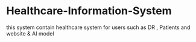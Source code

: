 # Healthcare-Information-System
this system contain healthcare system for users such as DR , Patients and website  &amp; AI model

